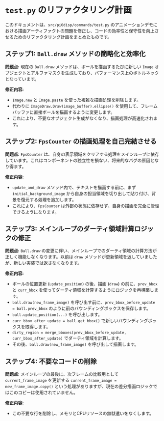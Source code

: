 # `test.py` のリファクタリング計画

このドキュメントは、`src/pi0disp/commands/test.py` のアニメーションデモにおける描画アーティファクトの問題を修正し、コードの効率性と保守性を向上させるためのリファクタリング計画をまとめたものです。

## ステップ1: `Ball.draw` メソッドの簡略化と効率化

**問題点:**
現在の `Ball.draw` メソッドは、ボールを描画するたびに新しい `Image` オブジェクトとアルファマスクを生成しており、パフォーマンス上のボトルネックとなっています。

**修正内容:**
-   `Image.new` と `Image.paste` を使った複雑な描画処理を削除します。
-   代わりに `ImageDraw.Draw(image_buffer).ellipse()` を使用して、フレームバッファに直接ボールを描画するように変更します。
-   これにより、不要なオブジェクト生成がなくなり、描画処理が高速化されます。

## ステップ2: `FpsCounter` の描画処理を自己完結させる

**問題点:**
`FpsCounter` は、自身の表示領域をクリアする処理をメインループに依存しています。これはコンポーネントの独立性を損ない、将来的なバグの原因となり得ます。

**修正内容:**
-   `update_and_draw` メソッド内で、テキストを描画する前に、まず `initial_background_image` から自身の担当領域を切り出して貼り付け、背景を復元する処理を追加します。
-   これにより、`FpsCounter` は外部の状態に依存せず、自身の描画を完全に管理できるようになります。

## ステップ3: メインループのダーティ領域計算ロジックの修正

**問題点:**
`Ball.draw` の変更に伴い、メインループでのダーティ領域の計算方法が正しく機能しなくなります。以前は `draw` メソッドが更新領域を返していましたが、新しい実装では返さなくなります。

**修正内容:**
-   ボールの位置更新 (`update_position`) の後、描画 (`draw`) の前に、`prev_bbox` と `curr_bbox` を使ってダーティ領域を計算するようにロジックを再構築します。
-   `ball.draw(new_frame_image)` を呼び出す前に、`prev_bbox_before_update = ball.prev_bbox` のように前のバウンディングボックスを保存します。
-   `ball.update_position(...)` を呼び出します。
-   `curr_bbox_after_update = ball.get_bbox()` で新しいバウンディングボックスを取得します。
-   `dirty_region = merge_bboxes(prev_bbox_before_update, curr_bbox_after_update)` でダーティ領域を計算します。
-   その後、`ball.draw(new_frame_image)` を呼び出して描画します。

## ステップ4: 不要なコードの削除

**問題点:**
メインループの最後に、次フレームの比較用として `current_frame_image` を更新する `current_frame_image = new_frame_image.copy()` という処理がありますが、現在の差分描画ロジックではこのコピーは使用されていません。

**修正内容:**
-   この不要な行を削除し、メモリとCPUリソースの無駄遣いをなくします。
